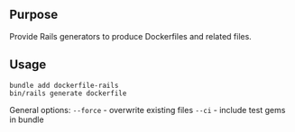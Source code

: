## Purpose

Provide Rails generators to produce Dockerfiles and related files.

## Usage

```
bundle add dockerfile-rails
bin/rails generate dockerfile
```

General options:
  `--force` - overwrite existing files
  `--ci` - include test gems in bundle